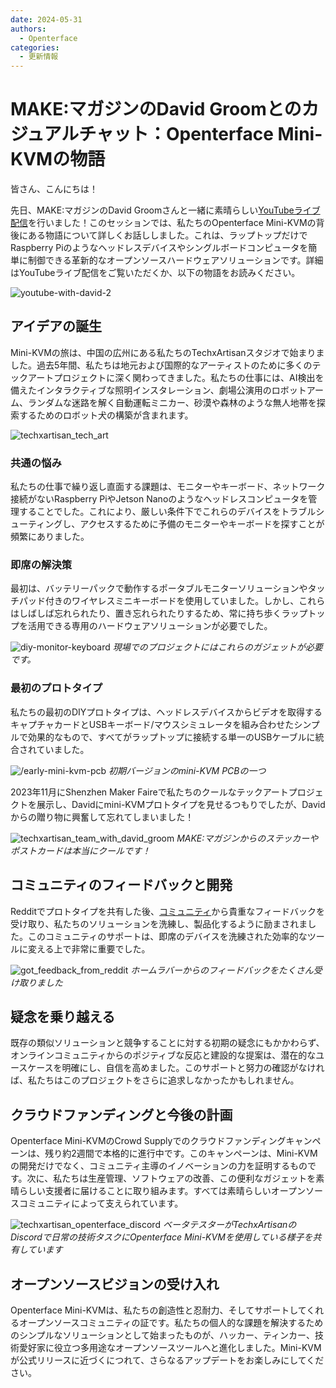 ```yaml
---
date: 2024-05-31
authors:
  - Openterface
categories:
  - 更新情報
---
```


# MAKE:マガジンのDavid Groomとのカジュアルチャット：Openterface Mini-KVMの物語

皆さん、こんにちは！

先日、MAKE:マガジンのDavid Groomさんと一緒に素晴らしい[YouTubeライブ配信](https://www.youtube.com/live/lwitzvmxsgc?si=s9a1t5_Sce5v22e1)を行いました！このセッションでは、私たちのOpenterface Mini-KVMの背後にある物語について詳しくお話ししました。これは、ラップトップだけでRaspberry Piのようなヘッドレスデバイスやシングルボードコンピュータを簡単に制御できる革新的なオープンソースハードウェアソリューションです。詳細はYouTubeライブ配信をご覧いただくか、以下の物語をお読みください。

![youtube-with-david-2](https://www.crowdsupply.com/img/2b83/081f1376-b266-4e83-b1af-5628dbe62b83/youtube-with-david_jpg_gallery-lg.jpg)

## アイデアの誕生

Mini-KVMの旅は、中国の広州にある私たちのTechxArtisanスタジオで始まりました。過去5年間、私たちは地元および国際的なアーティストのために多くのテックアートプロジェクトに深く関わってきました。私たちの仕事には、AI検出を備えたインタラクティブな照明インスタレーション、劇場公演用のロボットアーム、ランダムな迷路を解く自動運転ミニカー、砂漠や森林のような無人地帯を探索するためのロボット犬の構築が含まれます。

![techxartisan_tech_art](https://www.crowdsupply.com/img/bce8/9c580077-993a-42b2-b781-a30d34acbce8/techxartisan-tech-art_jpg_gallery-lg.jpg)

### 共通の悩み
私たちの仕事で繰り返し直面する課題は、モニターやキーボード、ネットワーク接続がないRaspberry PiやJetson Nanoのようなヘッドレスコンピュータを管理することでした。これにより、厳しい条件下でこれらのデバイスをトラブルシューティングし、アクセスするために予備のモニターやキーボードを探すことが頻繁にありました。

### 即席の解決策
最初は、バッテリーパックで動作するポータブルモニターソリューションやタッチパッド付きのワイヤレスミニキーボードを使用していました。しかし、これらはしばしば忘れられたり、置き忘れられたりするため、常に持ち歩くラップトップを活用できる専用のハードウェアソリューションが必要でした。

![diy-monitor-keyboard](https://www.crowdsupply.com/img/2efd/4459eff9-2d01-4552-ac91-a1941ed82efd/diy-monitor-keyboard_jpg_gallery-lg.jpg)
*現場でのプロジェクトにはこれらのガジェットが必要です。*

### 最初のプロトタイプ
私たちの最初のDIYプロトタイプは、ヘッドレスデバイスからビデオを取得するキャプチャカードとUSBキーボード/マウスシミュレータを組み合わせたシンプルで効果的なもので、すべてがラップトップに接続する単一のUSBケーブルに統合されていました。

![/early-mini-kvm-pcb](https://www.crowdsupply.com/img/1f7e/fb91d879-dee7-45cc-bbdc-dc3ea5731f7e/early-mini-kvm-pcb_jpg_gallery-lg.jpg)
*初期バージョンのmini-KVM PCBの一つ*

2023年11月にShenzhen Maker Faireで私たちのクールなテックアートプロジェクトを展示し、Davidにmini-KVMプロトタイプを見せるつもりでしたが、Davidからの贈り物に興奮して忘れてしまいました！

![techxartisan_team_with_david_groom](https://www.crowdsupply.com/img/bc4e/17bdcc6e-0a34-4f2f-bf64-fee0b8d6bc4e/techxartisan-team-with-david-groom_jpg_gallery-lg.jpg)
*MAKE:マガジンからのステッカーやポストカードは本当にクールです！*

## コミュニティのフィードバックと開発
Redditでプロトタイプを共有した後、[コミュニティ](http://openterface.com/community/#community-contributors)から貴重なフィードバックを受け取り、私たちのソリューションを洗練し、製品化するように励まされました。このコミュニティのサポートは、即席のデバイスを洗練された効率的なツールに変える上で非常に重要でした。

![got_feedback_from_reddit](https://www.crowdsupply.com/img/b24b/e04dfa15-1e5b-4bfb-b97c-acdba784b24b/got-feedback-from-reddit_jpg_gallery-lg.jpg)
*ホームラバーからのフィードバックをたくさん受け取りました*

## 疑念を乗り越える
既存の類似ソリューションと競争することに対する初期の疑念にもかかわらず、オンラインコミュニティからのポジティブな反応と建設的な提案は、潜在的なユースケースを明確にし、自信を高めました。このサポートと努力の確認がなければ、私たちはこのプロジェクトをさらに追求しなかったかもしれません。

## クラウドファンディングと今後の計画
Openterface Mini-KVMのCrowd Supplyでのクラウドファンディングキャンペーンは、残り約2週間で本格的に進行中です。このキャンペーンは、Mini-KVMの開発だけでなく、コミュニティ主導のイノベーションの力を証明するものです。次に、私たちは生産管理、ソフトウェアの改善、この便利なガジェットを素晴らしい支援者に届けることに取り組みます。すべては素晴らしいオープンソースコミュニティによって支えられています。

![techxartisan_openterface_discord](https://www.crowdsupply.com/img/8d7a/58e213e7-7a81-47b4-9d6b-69be3c698d7a/techxartisan-openterface-discord_jpg_gallery-lg.jpg)
*ベータテスターがTechxArtisanのDiscordで日常の技術タスクにOpenterface Mini-KVMを使用している様子を共有しています*

## オープンソースビジョンの受け入れ

Openterface Mini-KVMは、私たちの創造性と忍耐力、そしてサポートしてくれるオープンソースコミュニティの証です。私たちの個人的な課題を解決するためのシンプルなソリューションとして始まったものが、ハッカー、ティンカー、技術愛好家に役立つ多用途なオープンソースツールへと進化しました。Mini-KVMが公式リリースに近づくにつれて、さらなるアップデートをお楽しみにしてください。